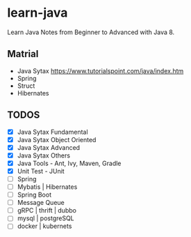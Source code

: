 # learn-java
Learn Java Notes from Beginner to Advanced with Java 8.

## Matrial
- Java Sytax https://www.tutorialspoint.com/java/index.htm
- Spring
- Struct
- Hibernates

## TODOS
- [x] Java Sytax Fundamental
- [x] Java Sytax Object Oriented
- [x] Java Sytax Advanced
- [x] Java Sytax Others
- [x] Java Tools - Ant, Ivy, Maven, Gradle
- [x] Unit Test - JUnit
- [ ] Spring
- [ ] Mybatis | Hibernates
- [ ] Spring Boot
- [ ] Message Queue
- [ ] gRPC | thrift | dubbo
- [ ] mysql | postgreSQL
- [ ] docker | kubernets